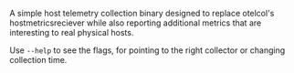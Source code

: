 A simple host telemetry collection binary designed to replace otelcol's
hostmetricsreciever while also reporting additional metrics that are
interesting to real physical hosts.

Use `--help` to see the flags, for pointing to the right collector or changing
collection time.

